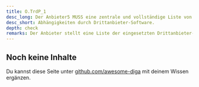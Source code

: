 ```yaml
---
title: O.TrdP_1
desc_long: Der Anbieter5 MUSS eine zentrale und vollständige Liste von Abhängigkeiten durch Drittanbieter-Software führen.
desc_short: Abhängigkeiten durch Drittanbieter-Software.
depth: check
remarks: Der Anbieter stellt eine Liste der eingesetzten Drittanbieter-Software inkl. der verwendeten Versionen bereit. Der Evaluator prüft die bereitgestellte Liste auf Vollständigkeit.
---
```


## Noch keine Inhalte

Du kannst diese Seite unter [github.com/awesome-diga](https://github.com/awesome-diga/tr-faq) mit deinem Wissen ergänzen.
